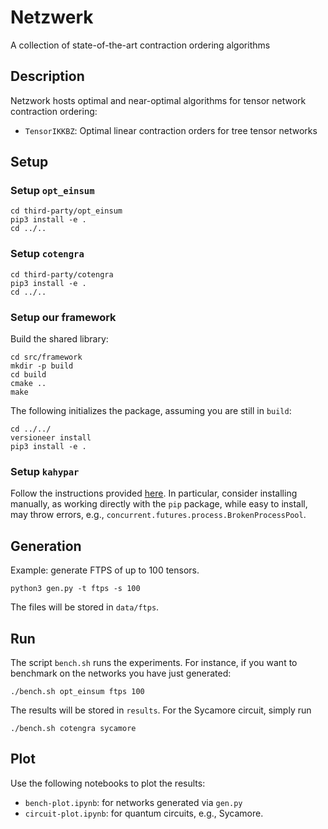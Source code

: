 # Netzwerk

A collection of state-of-the-art contraction ordering algorithms

## Description

Netzwork hosts optimal and near-optimal algorithms for tensor network contraction ordering:

* $\texttt{TensorIKKBZ}$: Optimal linear contraction orders for tree tensor networks

## Setup

### Setup `opt_einsum`

```
cd third-party/opt_einsum
pip3 install -e .
cd ../..
```

### Setup `cotengra`

```
cd third-party/cotengra
pip3 install -e .
cd ../..
```

### Setup our framework

Build the shared library:

```
cd src/framework
mkdir -p build
cd build
cmake ..
make
```

The following initializes the package, assuming you are still in `build`:

```
cd ../../
versioneer install
pip3 install -e .
```

### Setup `kahypar`

Follow the instructions provided [here](https://kahypar.org/). In particular, consider installing manually, as working directly with the `pip` package, while easy to install, may throw errors, e.g., `concurrent.futures.process.BrokenProcessPool`.

## Generation

Example: generate FTPS of up to 100 tensors.

```
python3 gen.py -t ftps -s 100
```

The files will be stored in `data/ftps`.

## Run

The script `bench.sh` runs the experiments. For instance, if you want to benchmark on the networks you have just generated:

```
./bench.sh opt_einsum ftps 100
```

The results will be stored in `results`. For the Sycamore circuit, simply run

```
./bench.sh cotengra sycamore
```

## Plot

Use the following notebooks to plot the results:
* `bench-plot.ipynb`: for networks generated via `gen.py`
* `circuit-plot.ipynb`: for quantum circuits, e.g., Sycamore. 
